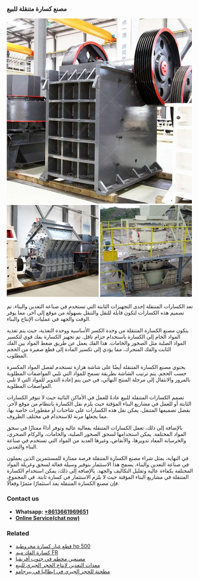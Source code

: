 <h3>مصنع كسارة متنقلة للبيع</h3><img src='1701853844.jpg' alt=''><p>تعد الكسارات المتنقلة إحدى التجهيزات الثابتة التي تستخدم في صناعة التعدين والبناء. تم تصميم هذه الكسارات لتكون قابلة للنقل والتنقل بسهولة من موقع إلى آخر، مما يوفر الوقت والجهد في عمليات الإنتاج والبناء.</p><p>يتكون مصنع الكسارة المتنقلة من وحدة الكسر الأساسية ووحدة التغذية، حيث يتم تغذية المواد الخام إلى الكسارة باستخدام حزام ناقل. تم تجهيز الكسارة بفك قوي لتكسير المواد الصلبة مثل الصخور والخامات. هذا الفك يعمل عن طريق ضغط المواد بين الفك الثابت والفك المتحرك، مما يؤدي إلى تكسير المادة إلى قطع صغيرة من الحجم المطلوب.</p><p>يحتوي مصنع الكسارة المتنقلة أيضًا على شاشة هزازة تستخدم لفصل المواد المكسرة حسب الحجم. يتم ترتيب الشاشة بطريقة تسمح للمواد التي تلبي المواصفات المطلوبة بالمرور والانتقال إلى مرحلة المنتج النهائي، في حين يتم إعادة التدوير للمواد التي لا تلبي المواصفات المطلوبة.</p><p>تصمم الكسارات المتنقلة للبيع عادةً للعمل في الأماكن النائية حيث لا تتوفر الكسارات الثابتة أو للعمل في مشاريع البناء المؤقتة حيث يلزم نقل الكسارة بانتظام من موقع لآخر. بفضل تصميمها المتنقل، يمكن نقل هذه الكسارات على شاحنات أو مقطورات خاصة بها، مما يجعلها مرنة للاستخدام في مختلف الظروف.</p><p>بالإضافة إلى ذلك، تعمل الكسارات المتنقلة بفعالية عالية وتوفر أداءً ممتازًا في سحق المواد المختلفة. يمكن استخدامها لسحق الصخور الصلبة، والخامات، والركام الصخري، والخرسانة المعاد تدويرها، والأنقاض، وغيرها العديد من المواد التي تستخدم في صناعة البناء والتعدين.</p><p>في النهاية، يمثل شراء مصنع الكسارة المتنقلة فرصة ممتازة للمستثمرين الذين يعملون في صناعة التعدين والبناء. يسمح هذا الاستثمار بتوفير وسيلة فعالة لسحق وغربلة المواد المختلفة بكفاءة عالية وتقليل التكاليف والجهد. بالإضافة إلى ذلك، يمكن استخدام الكسارة المتنقلة في مشاريع البناء المؤقتة حيث لا يلزم الاستثمار في كسارة ثابتة. في المجموع، فإن مصنع الكسارة المتنقلة يعد استثمارًا مثمرًا وفعالًا.</p><h3>Contact us</h3><ul><li><strong>Whatsapp:&nbsp;<a href="https://wa.me/8613661969651">+8613661969651</a></strong></li><li><a href="https://swt.shibang-china.com/?git&amp;zhl&amp;مصنع كسارة متنقلة للبيع"><strong>Online Service(chat now)</strong></a></li></ul><h3>Related</h3><ul><li><a href='قطع غيار كسارة مخروطية hp 500.md'>قطع غيار كسارة مخروطية hp 500</a></li><li><a href='كسارة الفك ميم FR.md'>كسارة الفك ميم FR</a></li><li><a href='مصنعين محطم في جنوب أفريقيا.md'>مصنعين محطم في جنوب أفريقيا</a></li><li><a href='معدات التعدين لإنتاج الحجر الجيري للبيع.md'>معدات التعدين لإنتاج الحجر الجيري للبيع</a></li><li><a href='مطحنة للحجر الجيري في إيطاليا في بيرجامو.md'>مطحنة للحجر الجيري في إيطاليا في بيرجامو</a></li></ul>